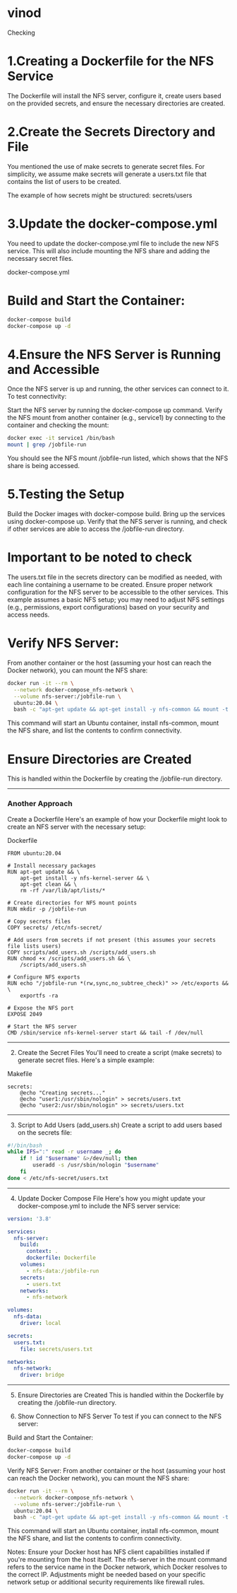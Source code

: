 # vinod 
Checking

# 1.Creating a Dockerfile for the NFS Service
The Dockerfile will install the NFS server, configure it, create users based on the provided secrets, and ensure the necessary directories are created.

# 2.Create the Secrets Directory and File
You mentioned the use of make secrets to generate secret files. For simplicity, we assume make secrets will generate a users.txt file that contains the list of users to be created.

The example of how secrets might be structured:
secrets/users

# 3.Update the docker-compose.yml
You need to update the docker-compose.yml file to include the new NFS service. 
This will also include mounting the NFS share and adding the necessary secret files.

docker-compose.yml

# Build and Start the Container:
```sh
docker-compose build
docker-compose up -d
```

# 4.Ensure the NFS Server is Running and Accessible
Once the NFS server is up and running, the other services can connect to it. To test connectivity:

Start the NFS server by running the docker-compose up command.
Verify the NFS mount from another container (e.g., service1) by connecting to the container and checking the mount:
```sh
docker exec -it service1 /bin/bash
mount | grep /jobfile-run
```
You should see the NFS mount /jobfile-run listed, which shows that the NFS share is being accessed.




# 5.Testing the Setup
Build the Docker images with docker-compose build.
Bring up the services using docker-compose up.
Verify that the NFS server is running, and check if other services are able to access the /jobfile-run directory.



# Important to be noted to check
The users.txt file in the secrets directory can be modified as needed, with each line containing a username to be created.
Ensure proper network configuration for the NFS server to be accessible to the other services.
This example assumes a basic NFS setup; you may need to adjust NFS settings (e.g., permissions, export configurations) based on your security and access needs.

# Verify NFS Server:
From another container or the host (assuming your host can reach the Docker network), you can mount the NFS share:

```sh
docker run -it --rm \
  --network docker-compose_nfs-network \
  --volume nfs-server:/jobfile-run \
  ubuntu:20.04 \
  bash -c "apt-get update && apt-get install -y nfs-common && mount -t nfs n
```

This command will start an Ubuntu container, install nfs-common, mount the NFS share, and list the contents to confirm connectivity.




# Ensure Directories are Created
This is handled within the Dockerfile by creating the /jobfile-run directory.





-------------------------------------
### Another Approach
Create a Dockerfile
Here's an example of how your Dockerfile might look to create an NFS server with the necessary setup:

Dockerfile

```
FROM ubuntu:20.04

# Install necessary packages
RUN apt-get update && \
    apt-get install -y nfs-kernel-server && \
    apt-get clean && \
    rm -rf /var/lib/apt/lists/*

# Create directories for NFS mount points
RUN mkdir -p /jobfile-run

# Copy secrets files
COPY secrets/ /etc/nfs-secret/

# Add users from secrets if not present (this assumes your secrets file lists users)
COPY scripts/add_users.sh /scripts/add_users.sh
RUN chmod +x /scripts/add_users.sh && \
    /scripts/add_users.sh

# Configure NFS exports
RUN echo "/jobfile-run *(rw,sync,no_subtree_check)" >> /etc/exports && \
    exportfs -ra

# Expose the NFS port
EXPOSE 2049

# Start the NFS server
CMD /sbin/service nfs-kernel-server start && tail -f /dev/null
```


----------------------------------
2. Create the Secret Files
You'll need to create a script (make secrets) to generate secret files. Here's a simple example:

Makefile
```
secrets:
    @echo "Creating secrets..."
    @echo "user1:/usr/sbin/nologin" > secrets/users.txt
    @echo "user2:/usr/sbin/nologin" >> secrets/users.txt
```
----------------------------------------------------
3. Script to Add Users (add_users.sh)
Create a script to add users based on the secrets file:

```bash
#!/bin/bash
while IFS=":" read -r username _; do
    if ! id "$username" &>/dev/null; then
        useradd -s /usr/sbin/nologin "$username"
    fi
done < /etc/nfs-secret/users.txt
```
---------------------------------------------------

4. Update Docker Compose File
Here's how you might update your docker-compose.yml to include the NFS server service:

```yaml
version: '3.8'

services:
  nfs-server:
    build: 
      context: .
      dockerfile: Dockerfile
    volumes:
      - nfs-data:/jobfile-run
    secrets:
      - users.txt
    networks:
      - nfs-network

volumes:
  nfs-data:
    driver: local

secrets:
  users.txt:
    file: secrets/users.txt

networks:
  nfs-network:
    driver: bridge
```
----------------------------------
5. Ensure Directories are Created
This is handled within the Dockerfile by creating the /jobfile-run directory.

6. Show Connection to NFS Server
To test if you can connect to the NFS server:

Build and Start the Container:
```sh
docker-compose build
docker-compose up -d
```

Verify NFS Server:
From another container or the host (assuming your host can reach the Docker network), you can mount the NFS share:

```sh
docker run -it --rm \
  --network docker-compose_nfs-network \
  --volume nfs-server:/jobfile-run \
  ubuntu:20.04 \
  bash -c "apt-get update && apt-get install -y nfs-common && mount -t nfs nfs-server:/jobfile-run /mnt && ls /mnt"
```
This command will start an Ubuntu container, install nfs-common, mount the NFS share, and list the contents to confirm connectivity.

Notes:
Ensure your Docker host has NFS client capabilities installed if you're mounting from the host itself.
The nfs-server in the mount command refers to the service name in the Docker network, which Docker resolves to the correct IP.
Adjustments might be needed based on your specific network setup or additional security requirements like firewall rules.
